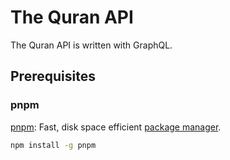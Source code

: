 # The Quran API
The Quran API is written with GraphQL.


## Prerequisites
### pnpm
[pnpm](https://pnpm.io/installation): Fast, disk space efficient [package manager](https://pnpm.io/cli/add).
```bash
npm install -g pnpm

```
